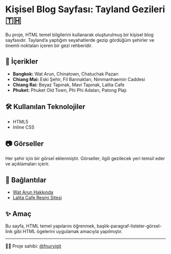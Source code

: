# Kişisel Blog Sayfası: Tayland Gezileri 🇹🇭

Bu proje, HTML temel bilgilerini kullanarak oluşturulmuş bir kişisel blog sayfasıdır. Tayland’a yaptığım seyahatlerde gezip gördüğüm şehirler ve önemli noktaları içeren bir gezi rehberidir.

## 📌 İçerikler

- **Bangkok:** Wat Arun, Chinatown, Chatuchak Pazarı  
- **Chiang Mai:** Eski Şehir, Fil Barınakları, Nimmanhaemin Caddesi  
- **Chiang Rai:** Beyaz Tapınak, Mavi Tapınak, Lalita Cafe  
- **Phuket:** Phuket Old Town, Phi Phi Adaları, Patong Plajı  

## 🛠️ Kullanılan Teknolojiler

- HTML5  
- Inline CSS  

## 📷 Görseller

Her şehir için bir görsel eklenmiştir. Görseller, ilgili gezilecek yeri temsil eder ve açıklamaları içerir.

## 🔗 Bağlantılar

- [Wat Arun Hakkında](https://www-wat--arun-com.translate.goog/?_x_tr_sl=en&_x_tr_tl=tr&_x_tr_hl=tr&_x_tr_pto=tc&_x_tr_hist=true)  
- [Lalita Cafe Resmi Sitesi](https://www.lalittacafe.com)

## ✨ Amaç

Bu sayfa, HTML temel yapılarını öğrenmek, başlık-paragraf-listeler-görsel-link gibi HTML ögelerini uygulamak amacıyla yapılmıştır.

---

👩‍💻 Proje sahibi: [@fnuryigit](https://github.com/fnuryigit)  
